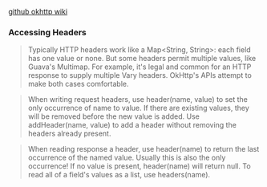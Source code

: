 [github okhttp wiki](https://github.com/square/okhttp/wiki/Recipes)

### Accessing Headers
> Typically HTTP headers work like a Map<String, String>: each field has one value or none. But some headers permit multiple values, like Guava's Multimap. For example, it's legal and common for an HTTP response to supply multiple Vary headers. OkHttp's APIs attempt to make both cases comfortable.
 
> When writing request headers, use header(name, value) to set the only occurrence of name to value. If there are existing values, they will be removed before the new value is added. Use addHeader(name, value) to add a header without removing the headers already present.
 
> When reading response a header, use header(name) to return the last occurrence of the named value. Usually this is also the only occurrence! If no value is present, header(name) will return null. To read all of a field's values as a list, use headers(name).